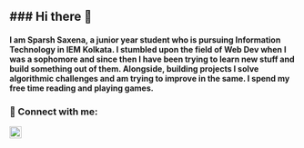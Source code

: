 <h2>### Hi there 👋</h2>

<h4>I am Sparsh Saxena, a junior year student who is pursuing Information Technology in IEM Kolkata. I stumbled upon the field of Web Dev when I was a sophomore and since then I have been  trying to learn new stuff and build something out of them. Alongside, building projects I solve algorithmic challenges and am trying to improve in the same. I spend my free time reading and playing games.</h4>

### 🤝 Connect with me:

<a href="https://www.linkedin.com/in/sparsh-saxena-b731b6192/"><img align="left" src="https://raw.githubusercontent.com/yushi1007/yushi1007/main/images/linkedin.svg" alt="Sparsh Saxena | LinkedIn" width="21px"/></a>

